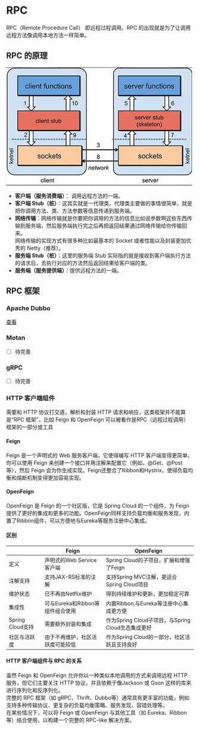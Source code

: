 # RPC

RPC（Remote Procedure Call） 即远程过程调用。RPC 的出现就是为了让调用远程方法像调用本地方法一样简单。

## RPC 的原理

![img.png](img.png)
- **客户端（服务消费端）**： 调用远程方法的一端。
- **客户端 Stub（桩）**：这其实就是一代理类。代理类主要做的事情很简单，就是把你调用方法、类、方法参数等信息传递到服务端。
- **网络传输**：网络传输就是你要把你调用的方法的信息比如说参数啊这些东西传输到服务端，然后服务端执行完之后再把返回结果通过网络传输给你传输回来。  
  网络传输的实现方式有很多种比如最基本的 Socket 或者性能以及封装更加优秀的 Netty（推荐）。
- **服务端 Stub（桩）**：这里的服务端 Stub 实际指的就是接收到客户端执行方法的请求后，去执行对应的方法然后返回结果给客户端的类。
- **服务端（服务提供端）**：提供远程方法的一端。

## RPC 框架

### Apache Dubbo

[查看](apache-dubbo%2FREADME.md)

### Motan

- [ ] 待完善

### gRPC

- [ ] 待完善

### HTTP 客户端组件

需要和 HTTP 协议打交道，解析和封装 HTTP 请求和响应，这类框架并不能算是“RPC 框架”，比如 Feign 和 OpenFeign 可以被看作是RPC（远程过程调用）框架的一部分或工具

#### Feign

Feign 是一个声明式的 Web 服务客户端，它使得编写 HTTP 客户端变得更简单。你可以使用 Feign 来创建一个接口并用注解来配置它（例如，@Get、@Post等），然后 Feign 会为你生成实现。Feign还整合了Ribbon和Hystrix，使得负载均衡和熔断机制变得更加容易实现。

#### OpenFeign

OpenFeign 是 Feign 的一个社区版，它是 Spring Cloud 的一个组件，为 Feign 提供了更好的集成和更多的功能。OpenFeign同样支持负载均衡和服务发现，内置了Ribbon组件，可以方便地与Eureka等服务注册中心集成。

#### 区别

|                | Feign                  | OpenFeign                             |
|----------------|------------------------|---------------------------------------|
| 定义             | 声明式的Web Service客户端     | Spring Cloud的子项目，扩展和增强了Feign          |
| 注解支持           | 支持JAX-RS标准的注解          | 支持Spring MVC注解，更适合Spring Cloud项目      |
| 维护状态           | 已不再由Netflix维护          | 得到持续维护和更新，更加稳定可靠                      |
| 集成性            | 可与Eureka和Ribbon等组件组合使用 | 内置Ribbon,与Eureka等注册中心集成更方便            |
| Spring Cloud支持 | 需要额外封装和集成              | 作为Spring Cloud子项目，与Spring Cloud生态集成更好 |
| 社区与活跃度         | 由于不再维护，社区活跃度可能较低       | 作为Spring Cloud的一部分，社区活跃且支持良好          |

#### HTTP 客户端组件与 RPC 的关系

虽然 Feign 和 OpenFeign 允许你以一种类似本地调用的方式来调用远程 HTTP 服务，但它们主要关注 HTTP 协议，并且依赖于像Jackson 或 Gson 这样的库来进行序列化和反序列化。  
完整的 RPC 框架（如 gRPC、Thrift、Dubbo等）通常具有更丰富的功能，例如支持多种传输协议、更复杂的负载均衡策略、服务发现、容错处理等。  
在某些情况下，可以将 Feign 或 OpenFeign 与其他工具（如 Eureka、Ribbon 等）结合使用，以构建一个完整的 RPC-like 解决方案。



